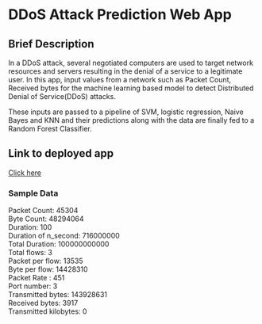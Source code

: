 # DDoS Attack Prediction Web App

## Brief Description
In a DDoS attack, several negotiated computers are used to target network resources and servers resulting in the denial of a service to a legitimate user. In this app, 
input values from a network such as Packet Count, Received bytes for the machine learning based model to detect Distributed Denial of Service(DDoS) attacks.

These inputs are passed to a pipeline of SVM, logistic regression, Naive Bayes and KNN and their predictions along with the data are finally fed to a Random Forest Classifier.

## Link to deployed app
[Click here](https://marktlite-ddos-ml-classifier-streamlit-app-y78xa8.streamlitapp.com/)

### Sample Data
Packet Count: 45304 <br>
Byte Count: 48294064 <br>
Duration: 100 <br>
Duration of n_second: 716000000 <br>
Total Duration: 100000000000 <br>
Total flows: 3 <br>
Packet per flow: 13535 <br>
Byte per flow: 14428310 <br>
Packet Rate : 451 <br>
Port number: 3 <br>
Transmitted bytes: 143928631 <br>
Received bytes: 3917 <br>
Transmitted kilobytes: 0 <br>
